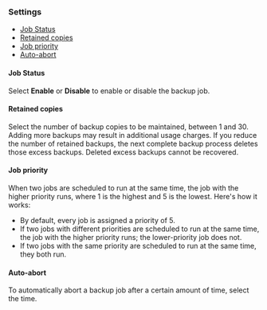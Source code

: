 ### Settings

- [Job Status](#job-status)
- [Retained copies](#retained-copies)
- [Job priority](#job-priority)
- [Auto-abort](#auto-abort)

#### Job Status

Select **Enable** or **Disable** to enable or disable the backup job.

#### Retained copies

Select the number of backup copies to be maintained, between 1 and 30. Adding more backups may result in additional usage charges. If you reduce the number of retained backups, the next complete backup process deletes those excess backups. Deleted excess backups cannot be recovered.

#### Job priority

When two jobs are scheduled to run at the same time, the job with the higher priority runs, where 1 is the highest and 5 is the lowest.  Here's how it works:

- By default, every job is assigned a priority of 5.
- If two jobs with different priorities are scheduled to run at the same time, the job with the higher priority runs; the lower-priority job does not.
- If two jobs with the same priority are scheduled to run at the same time, they both run.

#### Auto-abort

To automatically abort a backup job after a certain amount of time, select the time.